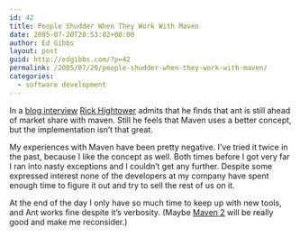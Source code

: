 ```yaml
---
id: 42
title: People Shudder When They Work With Maven
date: 2005-07-20T20:53:02+00:00
author: Ed Gibbs
layout: post
guid: http://edgibbs.com/?p=42
permalink: /2005/07/20/people-shudder-when-they-work-with-maven/
categories:
  - software development
---
```

In a [blog interview](http://www.javahispano.org/text.viewer.action?file=hightower_en) [Rick Hightower](http://www.jroller.com/page/RickHigh) admits that he finds that ant is still ahead of market share with maven. Still he feels that Maven uses a better concept, but the implementation isn&#8217;t that great.

My experiences with Maven have been pretty negative. I&#8217;ve tried it twice in the past, because I like the concept as well. Both times before I got very far I ran into nasty exceptions and I couldn&#8217;t get any further. Despite some expressed interest none of the developers at my company have spent enough time to figure it out and try to sell the rest of us on it. 

At the end of the day I only have so much time to keep up with new tools, and Ant works fine despite it&#8217;s verbosity. (Maybe [Maven 2](http://maven.apache.org/maven2/) will be really good and make me reconsider.)